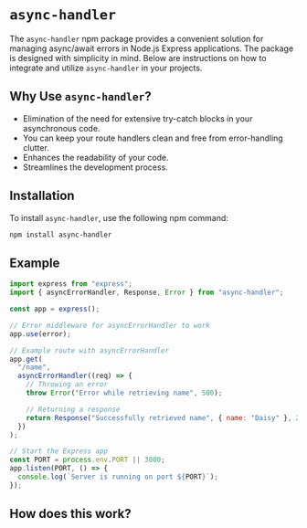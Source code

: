 # `async-handler`

The `async-handler` npm package provides a convenient solution for managing async/await errors in Node.js Express applications. The package is designed with simplicity in mind. Below are instructions on how to integrate and utilize `async-handler` in your projects.

## Why Use `async-handler`?

- Elimination of the need for extensive try-catch blocks in your asynchronous code.
- You can keep your route handlers clean and free from error-handling clutter.
- Enhances the readability of your code.
- Streamlines the development process.

## Installation

To install `async-handler`, use the following npm command:

```bash
npm install async-handler
```

## Example

```js
import express from "express";
import { asyncErrorHandler, Response, Error } from "async-handler";

const app = express();

// Error middleware for asyncErrorHandler to work
app.use(error);

// Example route with asyncErrorHandler
app.get(
  "/name",
  asyncErrorHandler((req) => {
    // Throwing an error
    throw Error("Error while retrieving name", 500);

    // Returning a response
    return Response("Successfully retrieved name", { name: "Daisy" }, 200);
  })
);

// Start the Express app
const PORT = process.env.PORT || 3000;
app.listen(PORT, () => {
  console.log(`Server is running on port ${PORT}`);
});
```

## How does this work?

